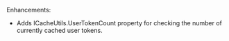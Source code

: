 Enhancements:

- Adds ICacheUtils.UserTokenCount property for checking the number of currently cached user tokens.